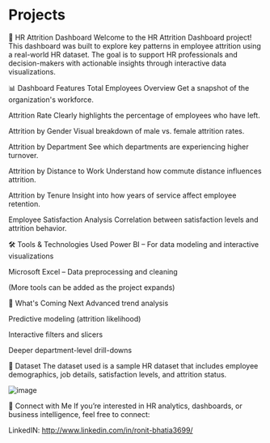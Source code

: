 # Projects
💼 HR Attrition Dashboard
Welcome to the HR Attrition Dashboard project! This dashboard was built to explore key patterns in employee attrition using a real-world HR dataset. The goal is to support HR professionals and decision-makers with actionable insights through interactive data visualizations.

📊 Dashboard Features
Total Employees Overview
Get a snapshot of the organization's workforce.

Attrition Rate
Clearly highlights the percentage of employees who have left.

Attrition by Gender
Visual breakdown of male vs. female attrition rates.

Attrition by Department
See which departments are experiencing higher turnover.

Attrition by Distance to Work
Understand how commute distance influences attrition.

Attrition by Tenure
Insight into how years of service affect employee retention.

Employee Satisfaction Analysis
Correlation between satisfaction levels and attrition behavior.

🛠 Tools & Technologies Used
Power BI – For data modeling and interactive visualizations

Microsoft Excel – Data preprocessing and cleaning

(More tools can be added as the project expands)

🚀 What's Coming Next
Advanced trend analysis

Predictive modeling (attrition likelihood)

Interactive filters and slicers

Deeper department-level drill-downs

📁 Dataset
The dataset used is a sample HR dataset that includes employee demographics, job details, satisfaction levels, and attrition status.

![image](https://github.com/user-attachments/assets/85168142-1513-4c2c-a1d7-324973667fa7)



🤝 Connect with Me
If you’re interested in HR analytics, dashboards, or business intelligence, feel free to connect:

LinkedIN: http://www.linkedin.com/in/ronit-bhatia3699/
